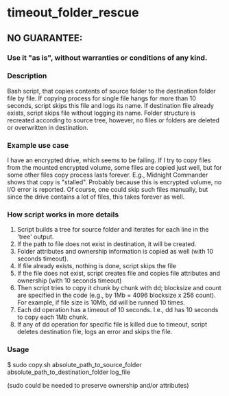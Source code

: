 # timeout_folder_rescue

<h2>NO GUARANTEE:</h2><h3>Use it "as is", without warranties or conditions of any kind.</h3>

<h3>Description</h3>

Bash script, that copies contents of source folder to the destination folder file by file. If copying process for single file hangs for more than 10 seconds, script skips this file and logs its name. If destination file already exists, script skips file without logging its name. Folder structure is recreated according to source tree, however, no files or folders are deleted or overwritten in destination.

<h3>Example use case</h3>

I have an encrypted drive, which seems to be failing. If I try to copy files from the mounted encrypted volume, some files are copied just well, but for some other files copy process lasts forever. E.g., Midnight Commander shows that copy is "stalled". Probably because this is encrypted volume, no I/O error is reported. Of course, one could skip such files manually, but since the drive contains a lot of files, this takes forever as well.

<h3>How script works in more details</h3>

1. Script builds a tree for source folder and iterates for each line in the 'tree' output.
2. If the path to file does not exist in destination, it will be created.
4. Folder attributes and ownership information is copied as well (with 10 seconds timeout).
5. If file already exists, nothing is done, script skips the file
6. If the file does not exist, script creates file and copies file attributes and ownership (with 10 seconds timeout)
7. Then script tries to copy it chunk by chunk with dd; blocksize and count are specified in the code (e.g., by 1Mb = 4096 blocksize x 256 count). For example, if file size is 10Mb, dd will be runned 10 times.
8. Each dd operation has a timeout of 10 seconds. I.e., dd has 10 seconds to copy each 1Mb chunk.
9. If any of dd operation for specific file is killed due to timeout, script deletes destination file, logs an error and skips the file.

<h3>Usage</h3>

$ sudo copy.sh absolute_path_to_source_folder absolute_path_to_destination_folder log_file

(sudo could be needed to preserve ownership and/or attributes)
